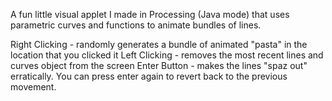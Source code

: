 A fun little visual applet I made in Processing (Java mode) that uses parametric curves and functions to animate bundles of lines.

Right Clicking - randomly generates a bundle of animated "pasta" in the location that you clicked it
Left Clicking - removes the most recent lines and curves object from the screen
Enter Button - makes the lines "spaz out" erratically. You can press enter again to revert back to the previous movement.

